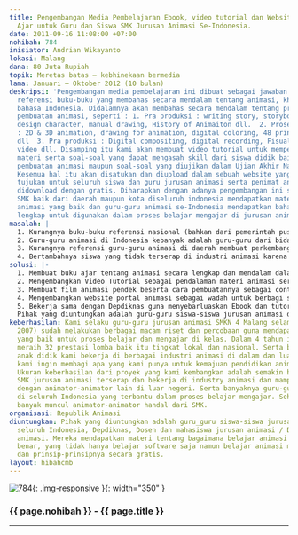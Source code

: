 ```yaml
---
title: Pengembangan Media Pembelajaran Ebook, video tutorial dan Website sebagai Bahan
  Ajar untuk Guru dan Siswa SMK Jurusan Animasi Se-Indonesia.
date: 2011-09-16 11:08:00 +07:00
nohibah: 784
inisiator: Andrian Wikayanto
lokasi: Malang
dana: 80 Juta Rupiah
topik: Meretas batas – kebhinekaan bermedia
lama: Januari – Oktober 2012 (10 bulan)
deskripsi: 'Pengembangan media pembelajaran ini dibuat sebagai jawaban atas kurangnya
  referensi buku-buku yang membahas secara mendalam tentang animasi, khususnya dalam
  bahasa Indonesia. Didalamnya akan membahas secara mendalam tentang proses-proses
  pembuatan animasi, seperti : 1. Pra produksi : writing story, storyboarding, background,
  design character, manual drawing, History of Animaiton dll.  2. Proses produksi
  : 2D & 3D animation, drawing for animation, digital coloring, 48 prinsip animasi
  dll  3. Pra produksi : Digital compositing, digital recording, Fisual FX, Mastering
  video dll. Disamping itu kami akan membuat video tutorial untuk mempermudah pendalaman
  materi serta soal-soal yang dapat mengasah skill dari siswa didik baik itu tentang
  pembuatan animasi maupun soal-soal yang diujikan dalam Ujian Akhir Nasional (UAN).
  Kesemua hal itu akan disatukan dan diupload dalam sebuah website yang akan kami
  tujukan untuk seluruh siswa dan guru jurusan animasi serta penimat animasi dan dapat
  didownload dengan gratis. Diharapkan dengan adanya pengembangan ini semua siswa
  SMK baik dari daerah maupun kota diseluruh indonesia mendapatkan materi pembelajaran
  animasi yang baik dan guru-guru animasi se-Indonesia mendapatkan bahan ajar yang
  lengkap untuk digunakan dalam proses belajar mengajar di jurusan animasi.'
masalah: |-
  1. Kurangnya buku-buku referensi nasional (bahkan dari pemerintah pusat belum membuat buku ajar yang sudah pakem dan terstandart dengan industri animasi) yang membahas tentang animasi secara lengkap dan mendalam, khususnya yang berbahasa Indonesia.
  2. Guru-guru animasi di Indonesia kebanyak adalah guru-guru dari bidang keilmuan lain selain animasi. Hal ini dikarenakan lulusan DKV / Animasi masih sedikit yang menjadi guru animasi. Sementara ini guru-guru tersebut hanya mengajar dengan berpedoman dengan kurikulum nasional yang semakin lama semakin tertinggal dengan perkembangan teknologi animasi.
  3. Kurangnya referensi guru-guru animasi di daerah membuat perkembangan siswa didik di daerah sangat jauh tertinggal. Yang membuat keinginan siswa didik untuk mendalami animasi menjadi terhambat sehingga kemajuan pendidikan tentang animasi hanya terpusat di kota-kota besar saja.
  4. Bertambahnya siswa yang tidak terserap di industri animasi karena materi yang mereka dapatkan di sekolah kurang mencukupi untuk bisa bekerja di dunia animasi dapat mengakibatkan bertambahnya penganguran yang semakin banyak. Hal ini dikarenakan semakin banyak pula SMK yang membuka jurusan animasi. Maka dari itu, ketersediaan bahan ajar serta buku-buku yang lengkap dapat membantu mengurangi hal tersebut.
solusi: |-
  1. Membuat buku ajar tentang animasi secara lengkap dan mendalam dalam format Ebook (agar mudah pendistribusiaannya serta dapat di download dengan gratis) berbahasa Indonesia, agar memudahkan siswa belajar animasi.
  2. Mengembangkan Video Tutorial sebagai pendalaman materi animasi serta dapat membantu siswa untuk mendapatkan step by step yang jelas dalam pembuatan film animasi.
  3. Membuat film animasi pendek beserta cara pembuatannya sebagai contoh aplikasi pembuatan film animasi untuk siswa SMK.
  4. Mengembangkan website portal animasi sebagai wadah untuk berbagi sesama guru animasi, akses informasi terbaru animasi, tutorial dan ebook animasi yang berguna untuk pendidikan animasi di Indonesia.
  5. Bekerja sama dengan Depdiknas guna menyebarluaskan Ebook dan tutorial ini dalam program BSE (Buku Sekolah Elektronik) yang dapat diperoleh dengan gratis, agar bisa digunakan oleh siswa SMK diseluruh Indonesia.
  Pihak yang diuntungkan adalah guru-guru siswa-siswa jurusan animasi di seluruh Indonesia, Depdiknas, Dosen dan mahasiswa jurusan animasi / DKV, serta peminat animasi. Mereka mendapatkan materi tentang bagaimana belajar animasi yang baik dan benar, yang tidak hanya belajar software saja namun belajar animasi mulai dari basic dan prinsip-prinsipnya secara gratis.
keberhasilan: Kami selaku guru-guru jurusan animasi SMKN 4 Malang selama 4 tahun (mulai
  2007) sudah melakukan berbagai macam riset dan percobaan guna mendapatkan sistem
  yang baik untuk proses belajar dan mengajar di kelas. Dalam 4 tahun ini kami berhasil
  meraih 32 prestasi lomba baik itu tingkat lokal dan nasional. Serta berhasil membawa
  anak didik kami bekerja di berbagai industri animasi di dalam dan luar negeri. Kini
  kami ingin membagi apa yang kami punya untuk kemajuan pendidikan animasi di Indonesia.
  Ukuran keberhasilan dari proyek yang kami kembangkan adalah semakin banyaknya siswa
  SMK jurusan animasi terserap dan bekerja di industry animasi dan mampu bersaing
  dengan animator-animator lain di luar negeri. Serta banyaknya guru-guru animasi
  di seluruh Indonesia yang terbantu dalam proses belajar mengajar. Sehingga kedepannya
  banyak muncul animator-animator handal dari SMK.
organisasi: Republik Animasi
diuntungkan: Pihak yang diuntungkan adalah guru_guru siswa-siswa jurusan animasi di
  seluruh Indonesia, Depdiknas, Dosen dan mahasiswa jurusan animasi / DKV, serta peminat
  animasi. Mereka mendapatkan materi tentang bagaimana belajar animasi yang baik dan
  benar, yang tidak hanya belajar software saja namun belajar animasi mulai dari basic
  dan prinsip-prinsipnya secara gratis.
layout: hibahcmb
---
```


![784](/static/img/hibahcmb/784.png){: .img-responsive }{: width="350" }

### {{ page.nohibah }} - {{ page.title }}

---
